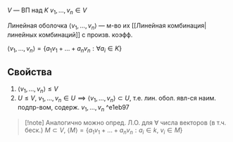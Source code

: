 $V$ — ВП над $K$
$v_{1}, \dots, v_{n} \in V$

Линейная оболочка $\langle v_{1},\dots,v_{n} \rangle$ — м-во их [[Линейная комбинация|линейных комбинаций]] с произв. коэфф.

$\langle v_{1},\dots, v_{n} \rangle=\{ a_{1}v_{1}+\dots+a_{n}v_{n}:\forall a_{i} \in K \}$
## Свойства
1. $\langle v_{1}, \dots, v_{n} \rangle\leq V$
2. $U\leq V,\ v_{1}, \dots, v_{n} \in U\implies \langle v_{1}, \dots, v_{n} \rangle \subset U$, т.е. лин. обол. явл-ся наим. подпр-вом, содерж. $v_{1},\dots, v_{n}$ ^e1eb97

>[!note] Аналогично можно опред. Л.О. для $\forall$ числа векторов (в т.ч. беск.)
>$M\subset V,\ \langle M \rangle=\{ a_{1}v_{1}+\dots+a_{n}v_{n}: a_{i} \in k,\ v_{i} \in M \}$
